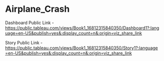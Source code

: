 # Airplane_Crash


Dashboard Public Link - https://public.tableau.com/views/Book1_16812315840350/Dashboard1?:language=en-US&publish=yes&:display_count=n&:origin=viz_share_link


Story Public Link - https://public.tableau.com/views/Book1_16812315840350/Story1?:language=en-US&publish=yes&:display_count=n&:origin=viz_share_link
